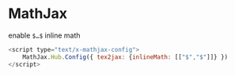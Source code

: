 # MathJax

enable `$…$` inline math

```javascript
<script type="text/x-mathjax-config">
    MathJax.Hub.Config({ tex2jax: {inlineMath: [["$","$"]]} })
</script>
```
